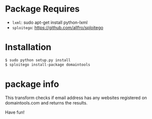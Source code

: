 # Package Requires

* `lxml`: sudo apt-get install python-lxml
* `sploitego`: https://github.com/allfro/sploitego


# Installation

```bash
$ sudo python setup.py install
$ sploitego install-package domaintools
```

# package info

This transform checks if email address has any websites registered on domaintools.com and returns the results.

Have fun!
